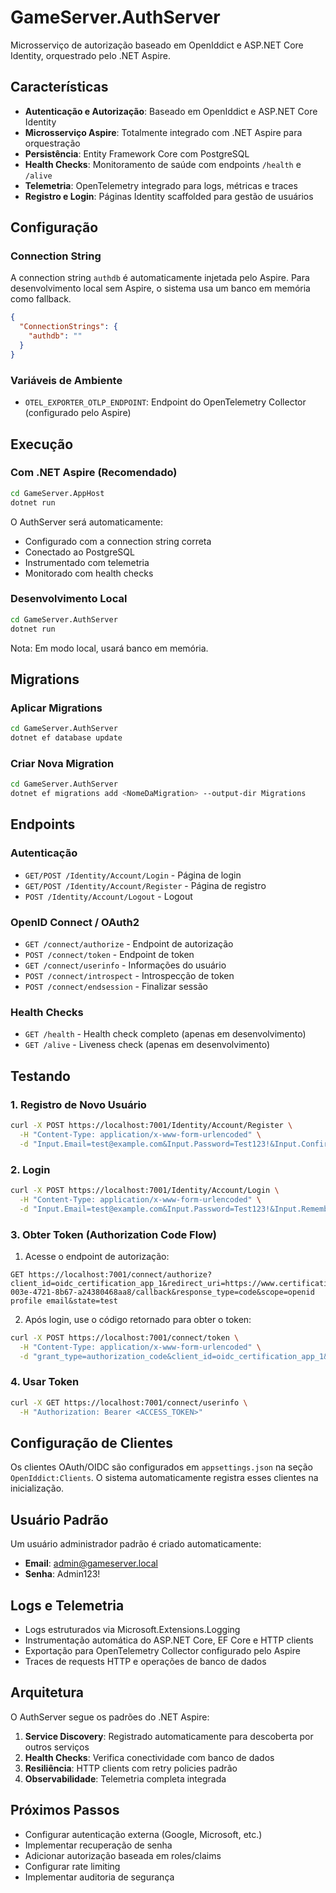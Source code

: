 # GameServer.AuthServer

Microsserviço de autorização baseado em OpenIddict e ASP.NET Core Identity, orquestrado pelo .NET Aspire.

## Características

- **Autenticação e Autorização**: Baseado em OpenIddict e ASP.NET Core Identity
- **Microsserviço Aspire**: Totalmente integrado com .NET Aspire para orquestração
- **Persistência**: Entity Framework Core com PostgreSQL
- **Health Checks**: Monitoramento de saúde com endpoints `/health` e `/alive`
- **Telemetria**: OpenTelemetry integrado para logs, métricas e traces
- **Registro e Login**: Páginas Identity scaffolded para gestão de usuários

## Configuração

### Connection String

A connection string `authdb` é automaticamente injetada pelo Aspire. Para desenvolvimento local sem Aspire, o sistema usa um banco em memória como fallback.

```json
{
  "ConnectionStrings": {
    "authdb": ""
  }
}
```

### Variáveis de Ambiente

- `OTEL_EXPORTER_OTLP_ENDPOINT`: Endpoint do OpenTelemetry Collector (configurado pelo Aspire)

## Execução

### Com .NET Aspire (Recomendado)

```bash
cd GameServer.AppHost
dotnet run
```

O AuthServer será automaticamente:
- Configurado com a connection string correta
- Conectado ao PostgreSQL
- Instrumentado com telemetria
- Monitorado com health checks

### Desenvolvimento Local

```bash
cd GameServer.AuthServer
dotnet run
```

Nota: Em modo local, usará banco em memória.

## Migrations

### Aplicar Migrations

```bash
cd GameServer.AuthServer
dotnet ef database update
```

### Criar Nova Migration

```bash
cd GameServer.AuthServer
dotnet ef migrations add <NomeDaMigration> --output-dir Migrations
```

## Endpoints

### Autenticação

- `GET/POST /Identity/Account/Login` - Página de login
- `GET/POST /Identity/Account/Register` - Página de registro
- `POST /Identity/Account/Logout` - Logout

### OpenID Connect / OAuth2

- `GET /connect/authorize` - Endpoint de autorização
- `POST /connect/token` - Endpoint de token
- `GET /connect/userinfo` - Informações do usuário
- `POST /connect/introspect` - Introspecção de token
- `POST /connect/endsession` - Finalizar sessão

### Health Checks

- `GET /health` - Health check completo (apenas em desenvolvimento)
- `GET /alive` - Liveness check (apenas em desenvolvimento)

## Testando

### 1. Registro de Novo Usuário

```bash
curl -X POST https://localhost:7001/Identity/Account/Register \
  -H "Content-Type: application/x-www-form-urlencoded" \
  -d "Input.Email=test@example.com&Input.Password=Test123!&Input.ConfirmPassword=Test123!"
```

### 2. Login

```bash
curl -X POST https://localhost:7001/Identity/Account/Login \
  -H "Content-Type: application/x-www-form-urlencoded" \
  -d "Input.Email=test@example.com&Input.Password=Test123!&Input.RememberMe=false"
```

### 3. Obter Token (Authorization Code Flow)

1. Acesse o endpoint de autorização:
```
GET https://localhost:7001/connect/authorize?client_id=oidc_certification_app_1&redirect_uri=https://www.certification.openid.net/test/a/d6e0d2a6-003e-4721-8b67-a24380468aa8/callback&response_type=code&scope=openid profile email&state=test
```

2. Após login, use o código retornado para obter o token:
```bash
curl -X POST https://localhost:7001/connect/token \
  -H "Content-Type: application/x-www-form-urlencoded" \
  -d "grant_type=authorization_code&client_id=oidc_certification_app_1&client_secret=secret_secret_secret&code=<AUTHORIZATION_CODE>&redirect_uri=https://www.certification.openid.net/test/a/d6e0d2a6-003e-4721-8b67-a24380468aa8/callback"
```

### 4. Usar Token

```bash
curl -X GET https://localhost:7001/connect/userinfo \
  -H "Authorization: Bearer <ACCESS_TOKEN>"
```

## Configuração de Clientes

Os clientes OAuth/OIDC são configurados em `appsettings.json` na seção `OpenIddict:Clients`. O sistema automaticamente registra esses clientes na inicialização.

## Usuário Padrão

Um usuário administrador padrão é criado automaticamente:
- **Email**: admin@gameserver.local
- **Senha**: Admin123!

## Logs e Telemetria

- Logs estruturados via Microsoft.Extensions.Logging
- Instrumentação automática do ASP.NET Core, EF Core e HTTP clients
- Exportação para OpenTelemetry Collector configurado pelo Aspire
- Traces de requests HTTP e operações de banco de dados

## Arquitetura

O AuthServer segue os padrões do .NET Aspire:

1. **Service Discovery**: Registrado automaticamente para descoberta por outros serviços
2. **Health Checks**: Verifica conectividade com banco de dados
3. **Resiliência**: HTTP clients com retry policies padrão
4. **Observabilidade**: Telemetria completa integrada

## Próximos Passos

- Configurar autenticação externa (Google, Microsoft, etc.)
- Implementar recuperação de senha
- Adicionar autorização baseada em roles/claims
- Configurar rate limiting
- Implementar auditoria de segurança
